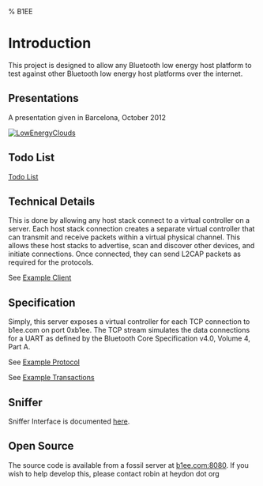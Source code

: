 % B1EE

# Introduction

This project is designed to allow any Bluetooth low energy host platform to test against other Bluetooth low energy host platforms over the internet.

## Presentations

A presentation given in Barcelona, October 2012

<a href="/presentations/lowenergyclouds.pdf">![LowEnergyClouds](/presentations/lowenergyclouds.png)</a>

## Todo List

[Todo List](/todolist.html)

## Technical Details

This is done by allowing any host stack connect to a virtual controller on a server. Each host stack connection creates a separate virtual controller that can transmit and receive packets within a virtual physical channel. This allows these host stacks to advertise, scan and discover other devices, and initiate connections. Once connected, they can send L2CAP packets as required for the protocols.

See [Example Client](example_client.html)


## Specification

Simply, this server exposes a virtual controller for each TCP connection to b1ee.com on port 0xb1ee. The TCP stream simulates the data connections for a UART as defined by the Bluetooth Core Specification v4.0, Volume 4, Part A.

See [Example Protocol](example_protocol.html)

See [Example Transactions](example_transactions.html)

## Sniffer

Sniffer Interface is documented [here](sniffer.html).

## Open Source

The source code is available from a fossil server at [b1ee.com:8080](http://b1ee.com:8080/timeline). If you wish to help develop this, please contact robin at heydon dot org
